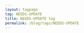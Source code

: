```yaml
---
layout: tagpage
tag: NEEDS-UPDATE
title: NEEDS-UPDATE tag
permalink: /blog/tags/NEEDS-UPDATE
---
```

